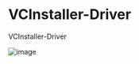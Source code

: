 # VCInstaller-Driver
VCInstaller-Driver

![image](https://user-images.githubusercontent.com/74623428/233612634-9e7a31a1-a4ae-4e24-b750-3826e5d8527c.png)

